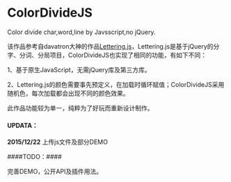 # ColorDivideJS
Color divide char,word,line by Javsscript,no jQuery.

该作品参考自davatron大神的作品[Lettering.js](https://github.com/davatron5000/Lettering.js)，Lettering.js是基于jQuery的分字、分词、分局项目，ColorDivideJS也实现了相同的功能，有如下不同：

1、基于原生JavaScript，无需jQuery库及第三方库。

2、Lettering.js的颜色需要事先预定义，在加载时循环赋值；ColorDivideJS采用随机色，每次加载都会出现不同的颜色效果。

此作品功能较为单一，纯粹为了好玩而重新设计制作。

#### UPDATA： ####

**2015/12/22** 上传js文件及部分DEMO

####TODO：####

完善DEMO，公开API及插件用法。
